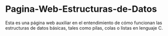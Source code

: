 # Pagina-Web-Estructuras-de-Datos
Esta es una página web auxiliar en el entendimiento de cómo funcionan las estructuras de datos básicas, tales como pilas, colas o listas en lenguaje C. 
